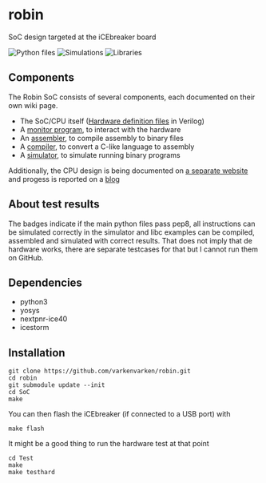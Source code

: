 # robin
SoC design targeted at the iCEbreaker board

![Python files](https://github.com/varkenvarken/robin/workflows/Python%20files/badge.svg) ![Simulations](https://github.com/varkenvarken/robin/workflows/Simulations/badge.svg) ![Libraries](https://github.com/varkenvarken/robin/workflows/Libraries/badge.svg)

## Components

The Robin SoC consists of several components, each documented on their own wiki page.

* The SoC/CPU itself ([Hardware definition files](https://github.com/varkenvarken/robin/tree/master/SoC) in Verilog)
* A [monitor program](https://github.com/varkenvarken/robin/wiki/Monitor), to interact with the hardware
* An [assembler](https://github.com/varkenvarken/robin/wiki/Assembler), to compile assembly to binary files
* A [compiler](https://github.com/varkenvarken/robin/wiki/Compiler), to convert a C-like language to assembly
* A [simulator](https://github.com/varkenvarken/robin/wiki/Simulator), to simulate running binary programs

Additionally, the CPU design is being documented on [a separate website](https://varkenvarken.github.io/robin/index.html) and progess is reported on a [blog](https://fpga.michelanders.nl/)

## About test results

The badges indicate if the main python files pass pep8, all instructions can be simulated correctly in the simulator and libc examples can be compiled, assembled and simulated with correct results. That does not imply that de hardware works, there are separate testcases for that but I cannot run them on GitHub.

## Dependencies

* python3
* yosys
* nextpnr-ice40
* icestorm

## Installation

    git clone https://github.com/varkenvarken/robin.git
    cd robin
    git submodule update --init
    cd SoC
    make

You can then flash the iCEbreaker (if connected to a USB port) with

    make flash

It might be a good thing to run the hardware test at that point

    cd Test
    make
    make testhard

